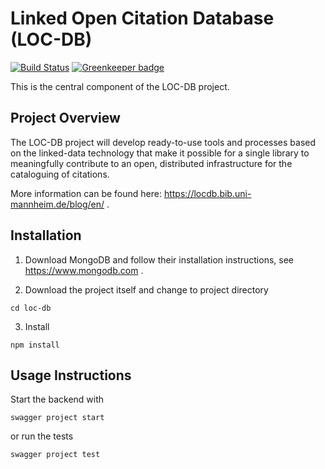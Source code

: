 # Linked Open Citation Database (LOC-DB)

[![Build Status](https://travis-ci.org/locdb/loc-db.svg?branch=master)](https://travis-ci.org/locdb/loc-db)
[![Greenkeeper badge](https://badges.greenkeeper.io/locdb/loc-db.svg)](https://greenkeeper.io/)

This is the central component of the LOC-DB project.

## Project Overview
The LOC-DB project will develop ready-to-use tools and processes based on the linked-data technology that make it possible for a single library to meaningfully contribute to an open, distributed infrastructure for the cataloguing of citations.

More information can be found here: https://locdb.bib.uni-mannheim.de/blog/en/ .

## Installation

1. Download MongoDB and follow their installation instructions, see https://www.mongodb.com .

2. Download the project itself and change to project directory
```
cd loc-db
```

3. Install
```
npm install
```

## Usage Instructions

Start the backend with
```
swagger project start
```
or run the tests
```
swagger project test
```
